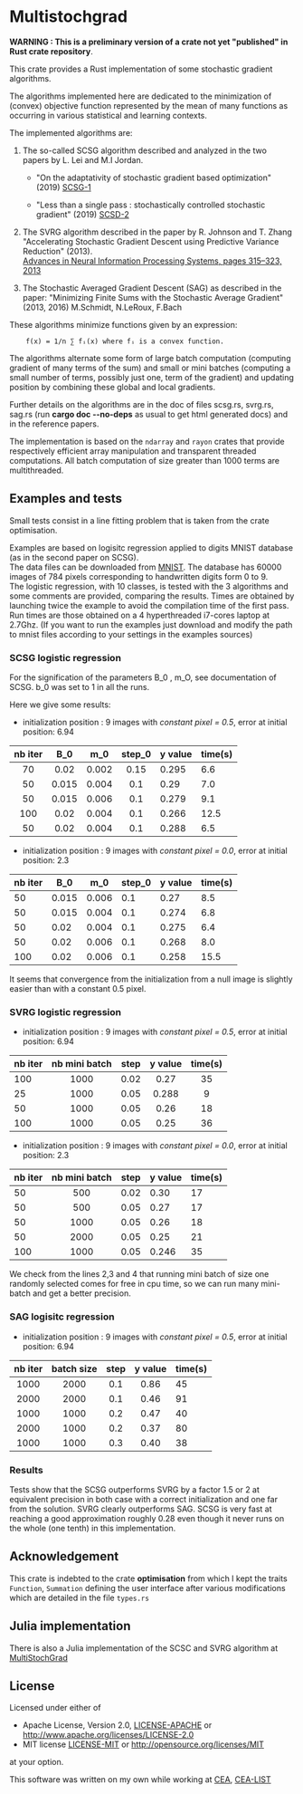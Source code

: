 # Multistochgrad

**WARNING : This is a preliminary version of a crate not yet "published" in Rust crate repository**.

This crate provides a Rust implementation of some stochastic gradient algorithms.

The algorithms implemented here are dedicated to the minimization of (convex) objective function represented by the
mean of many functions as occurring in various statistical and learning contexts.

The implemented algorithms are:

1. The so-called SCSG algorithm described and analyzed in the two papers by L. Lei and  M.I Jordan.

    * "On the adaptativity of stochastic gradient based optimization" (2019)
    [SCSG-1](https://arxiv.org/abs/1904.04480)

    * "Less than a single pass : stochastically controlled stochastic gradient" (2019)
    [SCSD-2](https://arxiv.org/abs/1609.03261)

2. The SVRG algorithm described in the paper by R. Johnson and T. Zhang
"Accelerating Stochastic Gradient Descent using Predictive Variance Reduction" (2013).  
[Advances in Neural Information Processing Systems, pages 315–323, 2013](https://papers.nips.cc/paper/4937-accelerating-stochastic-gradient-descent-using-predictive-variance-reduction.pdf)

3. The Stochastic Averaged Gradient Descent (SAG) as described in the paper:
"Minimizing Finite Sums with the Stochastic Average Gradient" (2013, 2016)
M.Schmidt, N.LeRoux, F.Bach

These algorithms minimize functions given by an expression:

        f(x) = 1/n ∑ fᵢ(x) where fᵢ is a convex function.

The algorithms alternate some form of large batch computation (computing gradient of many terms of the sum)
and small or mini batches (computing a small number of terms, possibly just one, term of the gradient)
and updating position by combining these global and local gradients.

Further details on the algorithms are in the doc of files scsg.rs, svrg.rs, sag.rs
(run **cargo doc --no-deps** as usual to get html generated docs) and in the reference papers.

The implementation is based on the `ndarray` and `rayon` crates that provide respectively efficient
array manipulation and transparent threaded computations. All batch computation of size greater than 1000 terms
are multithreaded.

## Examples and tests

Small tests consist in a line fitting problem that is taken  from the crate optimisation.

Examples are based on logisitc regression applied to digits MNIST database
(as in the second paper on SCSG).  
The data files can be downloaded from [MNIST](http://yann.lecun.com/exdb/mnist).
The database has 60000 images of 784 pixels corresponding to
handwritten digits form 0 to 9.  
The logistic regression, with 10 classes,  is tested with the 3 algorithms and some comments are provided, comparing the results.
Times are obtained by launching twice the example to avoid the compilation time of the first pass.
Run times are those obtained on a 4 hyperthreaded i7-cores laptop at 2.7Ghz.
(If you want to run the examples just download and modify the path to mnist files according to your settings
in the examples sources)

### SCSG logistic regression

For the signification of the parameters B_0 , m_O, see documentation of SCSG. b_0 was set to 1
in all the runs.

Here we give some results:

* initialization position : 9 images with *constant pixel = 0.5*,
error at initial position: 6.94

| nb iter | B_0    |   m_0    | step_0  | y value | time(s) |
|  :---:  | :---:  |  :-----: | :----:  |   ----  |  ----   |
|  70     | 0.02   |  0.002   |  0.15   |  0.295  |  6.6    |
|  50     | 0.015  |  0.004   |  0.1    |  0.29   |  7.0    |
|  50     | 0.015  |  0.006   |  0.1    |  0.279  |  9.1    |
| 100     | 0.02   |  0.004   |  0.1    |  0.266  |  12.5  |
|  50     | 0.02   |  0.004   |  0.1    |  0.288  |  6.5   |

* initialization position : 9 images with *constant pixel = 0.0*,
error at initial position: 2.3

| nb iter | B_0    |   m_0    | step_0  | y value  | time(s)|
|  ---    |----    |  ----    | ------  |   ----   |  ----  |
|  50     | 0.015  |  0.006   |  0.1    |  0.27    |  8.5   |
|  50     | 0.015  |  0.004   |  0.1    |  0.274   |  6.8   |
|  50     | 0.02   |  0.004   |  0.1    |  0.275   |  6.4   |
|  50     | 0.02   |  0.006   |  0.1    |  0.268   |  8.0   |
|  100    | 0.02   |  0.006   |  0.1    |  0.258   |  15.5  |


It seems that convergence from the initialization from a null image is slightly easier than
with a constant 0.5 pixel.

### SVRG logistic regression

* initialization position : 9 images with *constant pixel = 0.5*,
error at initial position: 6.94

| nb iter |  nb mini batch     | step    | y value   | time(s)  |
|  ---    |     :---:          | ------  |   :---:   |  :----:  |
|  100    |     1000           |  0.02   |  0.27     |   35     |  
|  25     |     1000           |  0.05   |  0.288    |   9      |
|  50     |     1000           |  0.05   |  0.26     |   18     |
|  100    |     1000           |  0.05   |  0.25     |   36     |


* initialization position : 9 images with *constant pixel = 0.0*,
error at initial position: 2.3

| nb iter |  nb mini batch     | step    | y value  | time(s) |
|  ---    |     :---:          | ------  |   ----   |  ----  |
|  50     |     500            |  0.02   |  0.30    |  17    |
|  50     |     500            |  0.05   |  0.27    |  17    |
|  50     |     1000           |  0.05   |  0.26    |  18    |  
|  50     |     2000           |  0.05   |  0.25    |  21    |  
|  100     |    1000           |  0.05   |  0.246   |  35    |  

We check from the lines 2,3 and 4 that running mini batch of size one randomly selected
comes for free in cpu time, so we can run many mini-batch and get a better precision.

### SAG logisitc regression

* initialization position : 9 images with *constant pixel = 0.5*,
error at initial position: 6.94

| nb iter |  batch size  | step   | y value  | time(s) |
|  :---:  |  :---:       |  :---: | :----:   |   ----  |
|  1000   |  2000        |  0.1   |  0.86    |   45    |
|  2000   |  2000        |  0.1   |  0.46    |   91    |
|  1000   |  1000        |  0.2   |  0.47    |   40    |
|  2000   |  1000        |  0.2   |  0.37    |   80    |
|  1000   |  1000        |  0.3   |  0.40    |   38    |

### Results

Tests show that the SCSG  outperforms SVRG by a factor 1.5 or 2  at equivalent precision in
both case with a correct initialization and one far from the solution.
SVRG clearly outperforms SAG.
SCSG is very fast at reaching a good approximation roughly 0.28 even though it never runs on
the whole (one tenth) in this implementation.  

## Acknowledgement

This crate is indebted to the crate **optimisation** from which I kept the traits `Function`, `Summation`
defining the user interface after various modifications which are detailed in the file ``types.rs``

## Julia implementation

There is also a Julia implementation of the SCSC and SVRG algorithm at
[MultiStochGrad](https://github.com/jean-pierreBoth/MultiStochGrad.jl)

## License

Licensed under either of

* Apache License, Version 2.0, [LICENSE-APACHE](LICENSE-APACHE) or <http://www.apache.org/licenses/LICENSE-2.0>
* MIT license [LICENSE-MIT](LICENSE-MIT) or <http://opensource.org/licenses/MIT>

at your option.

This software was written on my own while working at [CEA](http://www.cea.fr/), [CEA-LIST](http://www-list.cea.fr/en/)
